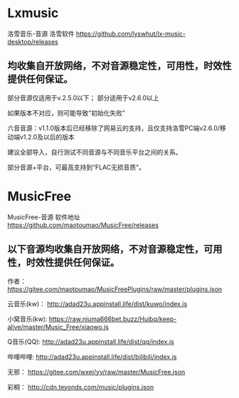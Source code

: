 # Lxmusic
洛雪音乐-音源
洛雪软件 https://github.com/lyswhut/lx-music-desktop/releases

均收集自开放网络，不对音源稳定性，可用性，时效性提供任何保证。
-------

部分音源仅适用于v.2.5.0以下； 部分适用于v2.6.0以上

如果版本不对应，则可能导致“初始化失败”

六音音源：v1.1.0版本后已经移除了网易云的支持，且仅支持洛雪PC端v2.6.0/移动端v1.2.0及以后的版本


建议全部导入，自行测试不同音源与不同音乐平台之间的关系。

部分音源+平台，可最高支持到“FLAC无损音质”。




# MusicFree
MusicFree-音源
软件地址 https://github.com/maotoumao/MusicFree/releases

以下音源均收集自开放网络，不对音源稳定性，可用性，时效性提供任何保证。
-------
作者：         https://gitee.com/maotoumao/MusicFreePlugins/raw/master/plugins.json

云音乐(kw)：    http://adad23u.appinstall.life/dist/kuwo/index.js

小窝音乐(kw):   https://raw.niuma666bet.buzz/Huibq/keep-alive/master/Music_Free/xiaowo.js

Q音乐(QQ):      http://adad23u.appinstall.life/dist/qq/index.js

哔哩哔哩:        http://adad23u.appinstall.life/dist/bilibili/index.js

无邪：          https://gitee.com/wxej/yy/raw/master/MusicFree.json

彩桐：          http://cdn.teyonds.com/music/plugins.json

